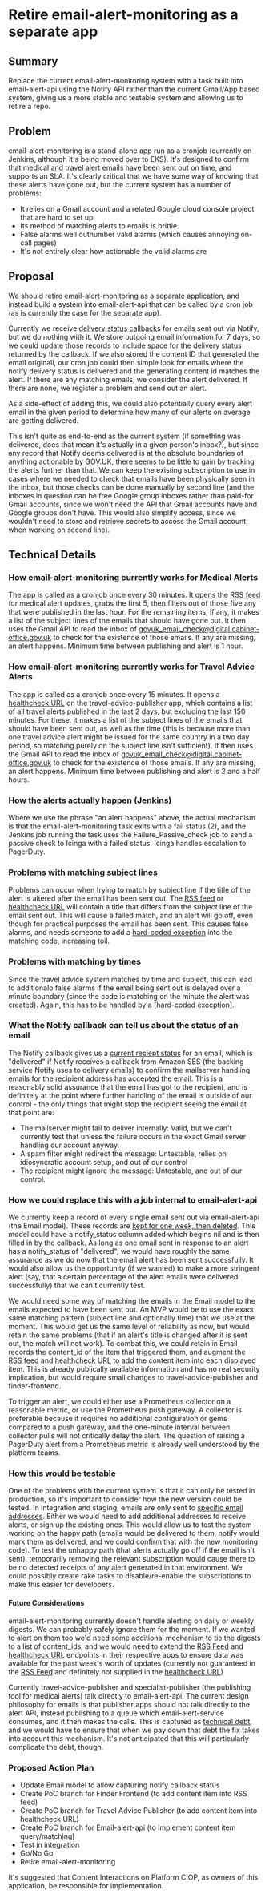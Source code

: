 # Retire email-alert-monitoring as a separate app

## Summary

Replace the current email-alert-monitoring system with a task built into email-alert-api using the Notify API rather than the current Gmail/App based system, giving us a more stable and testable system and allowing us to retire a repo.

## Problem

email-alert-monitoring is a stand-alone app run as a cronjob (currently on Jenkins, although it's being moved over to EKS). It's designed to confirm that medical and travel alert emails have been sent out on time, and supports an SLA. It's clearly critical that we have some way of knowing that these alerts have gone out, but the current system has a number of problems:

- It relies on a Gmail account and a related Google cloud console project that are hard to set up
- Its method of matching alerts to emails is brittle
- False alarms well outnumber valid alarms (which causes annoying on-call pages)
- It's not entirely clear how actionable the valid alarms are

## Proposal

We should retire email-alert-monitoring as a separate application, and instead build a system into email-alert-api that can be called by a cron job (as is currently the case for the separate app).

Currently we receive [delivery status callbacks] for emails sent out via Notify, but we do nothing with it. We store outgoing email information for 7 days, so we could update those records to include space for the delivery status returned by the callback. If we also stored the content ID that generated the email originall, our cron job could then simple look for emails where the notify delivery status is delivered and the generating content id matches the alert. If there are any matching emails, we consider the alert delivered. If there are none, we register a problem and send out an alert.

As a side-effect of adding this, we could also potentially query every alert email in the given period to determine how many of our alerts on average are getting delivered.

This isn't quite as end-to-end as the current system (if something was delivered, does that mean it's actually in a given person's inbox?), but since any record that Notify deems delivered is at the absolute boundaries of anything actionable by GOV.UK, there seems to be little to gain by tracking the alerts further than that. We can keep the existing subscription to use in cases where we needed to check that emails have been physically seen in the inbox, but those checks can be done manually by second line (and the inboxes in question can be free Google group inboxes rather than paid-for Gmail accounts, since we won't need the API that Gmail accounts have and Google groups don't have. This would also simplify access, since we wouldn't need to store and retrieve secrets to access the Gmail account when working on second line).

[delivery status callbacks]: https://github.com/alphagov/email-alert-api/blob/main/app/controllers/status_updates_controller.rb

## Technical Details

### How email-alert-monitoring currently works for Medical Alerts

The app is called as a cronjob once every 30 minutes. It opens the [RSS feed] for medical alert updates, grabs the first 5, then filters out of those five any that were published in the last hour. For the remaining items, if any, it makes a list of the subject lines of the emails that should have gone out. It then uses the Gmail API to read the inbox of govuk_email_check@digital.cabinet-office.gov.uk to check for the existence of those emails. If any are missing, an alert happens. Minimum time between publishing and alert is 1 hour.

[RSS feed]: https://www.gov.uk/drug-device-alerts.atom

### How email-alert-monitoring currently works for Travel Advice Alerts

The app is called as a cronjob once every 15 minutes. It opens a [healthcheck URL] on the travel-advice-publisher app, which contains a list of all travel alerts published in the last 2 days, but excluding the last 150 minutes. For these, it makes a list of the subject lines of the emails that should have been sent out, as well as the time (this is because more than one travel advice alert might be issued for the same country in a two day period, so matching purely on the subject line isn't sufficient). It then uses the Gmail API to read the inbox of govuk_email_check@digital.cabinet-office.gov.uk to check for the existence of those emails. If any are missing, an alert happens. Minimum time between publishing and alert is 2 and a half hours.

[healthcheck URL]: https://travel-advice-publisher.publishing.service.gov.uk/healthcheck/recently-published-editions

### How the alerts actually happen (Jenkins)

Where we use the phrase "an alert happens" above, the actual mechanism is that the email-alert-monitoring task exits with a fail status (2), and the Jenkins job running the task uses the Failure_Passive_check job to send a passive check to Icinga with a failed status. Icinga handles escalation to PagerDuty.

### Problems with matching subject lines

Problems can occur when trying to match by subject line if the title of the alert is altered after the email has been sent out. The [RSS feed] or [healthcheck URL] will contain a title that differs from the subject line of the email sent out. This will cause a failed match, and an alert will go off, even though for practical purposes the email has been sent. This causes false alarms, and needs someone to add a [hard-coded exception] into the matching code, increasing toil.

[hard-coded exception]: https://github.com/alphagov/email-alert-monitoring/blob/79a865dcd8be07447735ae8ae99b78002241504a/lib/email_verifier.rb#L8-L36

### Problems with matching by times

Since the travel advice system matches by time and subject, this can lead to additionalo false alarms if the email being sent out is delayed over a minute boundary (since the code is matching on the minute the alert was created). Again, this has to be handled by a [hard-coded execption].

[false alarms]: https://github.com/alphagov/email-alert-monitoring/pull/106

### What the Notify callback can tell us about the status of an email

The Notify callback gives us a [current reciept status] for an email, which is "delivered" if Notify receives a callback from Amazon SES (the backing service Notify uses to delivery emails) to confirm the mailserver handling emails for the recipient address has accepted the email. This is a reasonably solid assurance that the email has got to the recipient, and is definitely at the point where further handling of the email is outside of our control - the only things that might stop the recipient seeing the email at that point are:

- The mailserver might fail to deliver internally: Valid, but we can't currently test that unless the failure occurs in the exact Gmail server handling our account anyway.
- A spam filter might redirect the message: Untestable, relies on idiosyncratic account setup, and out of our control
- The recipient might ignore the message: Untestable, and out of our control.

### How we could replace this with a job internal to email-alert-api

We currently keep a record of every single email sent out via email-alert-api (the Email model). These records are [kept for one week, then deleted]. This model could have a notify_status column added which begins nil and is then filled in by the callback. As long as one email sent in response to an alert has a notify_status of "delivered", we would have roughly the same assurance as we do now that the email alert has been sent successfully. It would also allow us the opportunity (if we wanted) to make a more stringent alert (say, that a certain percentage of the alert emails were delivered successfully) that we can't currently test.

We would need some way of matching the emails in the Email model to the emails expected to have been sent out. An MVP would be to use the exact same matching pattern (subject line and optionally time) that we use at the moment. This would get us the same level of reliability as now, but would retain the same problems (that if an alert's title is changed after it is sent out, the match will not work). To combat this, we could retain in Email records the content_id of the item that triggered them, and augment the [RSS feed] and [healthcheck URL] to add the content item into each displayed item. This is already publically available information and has no real security implication, but would require small changes to travel-advice-publisher and finder-frontend.

To trigger an alert, we could either use a Prometheus collector on a reasonable metric, or use the Prometheus push gateway. A collector is preferable because it requires no additional configuration or gems compared to a push gateway, and the one-minute interval between collector pulls will not critically delay the alert. The question of raising a PagerDuty alert from a Prometheus metric is already well understood by the platform teams.

### How this would be testable

One of the problems with the current system is that it can only be tested in production, so it's important to consider how the new version could be tested. In integration and staging, emails are only sent to [specific email addresses]. Either we would need to add additional addresses to receive alerts, or sign up the existing ones. This would allow us to test the system working on the happy path (emails would be delivered to them, notify would mark them as delivered, and we could confirm that with the new monitoring code). To test the unhappy path (that alerts actually go off if the email isn't sent), temporarily removing the relevant subscription would cause there to be no detected receipts of any alert generated in that environment. We could possibly create rake tasks to disable/re-enable the subscriptions to make this easier for developers.

[specific email addresses]: https://docs.publishing.service.gov.uk/repos/email-alert-api/receiving-emails-from-email-alert-api-in-integration-and-staging.html

#### Future Considerations

email-alert-monitoring currently doesn't handle alerting on daily or weekly digests. We can probably safely ignore them for the moment. If we wanted to alert on them too we'd need some additional mechanism to tie the digests to a list of content_ids, and we would need to extend the [RSS Feed] and [healthcheck URL] endpoints in their respective apps to ensure data was available for the past week's worth of updates (currently not guaranteed in the [RSS Feed] and definitely not supplied in the [healthcheck URL])

Currently travel-advice-publisher and specialist-publisher (the publishing tool for medical alerts) talk directly to email-alert-api. The current design philosophy for emails is that publisher apps should not talk directly to the alert API, instead publishing to a queue which email-alert-service consumes, and it then makes the calls. This is captured as [technical debt], and we would have to ensure that when we pay down that debt the fix takes into account this mechanism. It's not anticipated that this will particularly complicate the debt, though.

[kept for one week, then deleted]: https://github.com/alphagov/email-alert-api/blob/main/app/workers/email_deletion_worker.rb#L5
[current reciept status]: https://docs.notifications.service.gov.uk/ruby.html#delivery-receipts
[technical debt]: https://trello.com/c/tWIZfxfc/25-travel-advice-publisher-and-specialist-publisher-talk-directly-to-email-alert-api

### Proposed Action Plan

- Update Email model to allow capturing notify callback status
- Create PoC branch for Finder Frontend (to add content item into RSS feed)
- Create PoC branch for Travel Advice Publisher (to add content item into healthcheck URL)
- Create PoC branch for Email-alert-api (to implement content item query/matching)
- Test in integration
- Go/No Go
- Retire email-alert-monitoring

It's suggested that Content Interactions on Platform CIOP, as owners of this application, be responsible for implementation.
